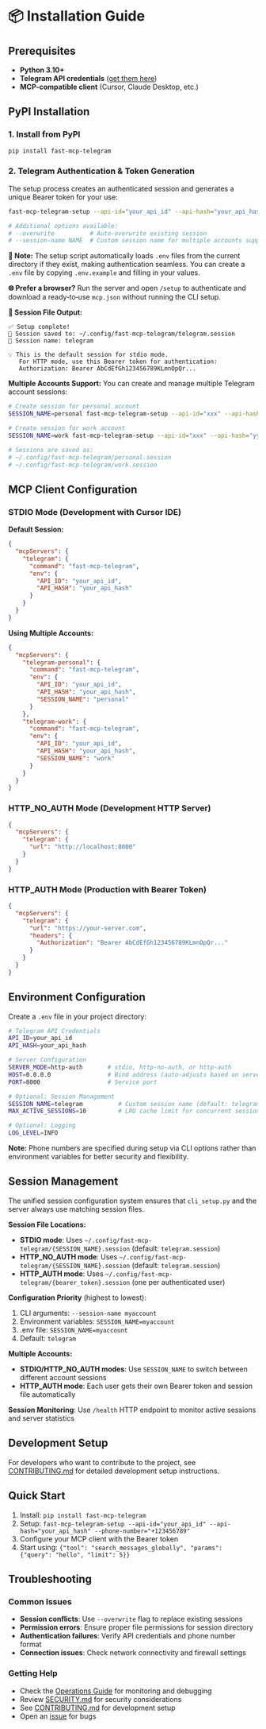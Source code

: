 # 📦 Installation Guide

## Prerequisites

- **Python 3.10+**
- **Telegram API credentials** ([get them here](https://my.telegram.org/auth))
- **MCP-compatible client** (Cursor, Claude Desktop, etc.)

## PyPI Installation

### 1. Install from PyPI
```bash
pip install fast-mcp-telegram
```

### 2. Telegram Authentication & Token Generation

The setup process creates an authenticated session and generates a unique Bearer token for your use:

```bash
fast-mcp-telegram-setup --api-id="your_api_id" --api-hash="your_api_hash" --phone-number="+123456789"

# Additional options available:
# --overwrite          # Auto-overwrite existing session
# --session-name NAME  # Custom session name for multiple accounts support
```

**📝 Note:** The setup script automatically loads `.env` files from the current directory if they exist, making authentication seamless. You can create a `.env` file by copying `.env.example` and filling in your values.

**🌐 Prefer a browser?** Run the server and open `/setup` to authenticate and download a ready‑to‑use `mcp.json` without running the CLI setup.

**🔑 Session File Output:**
```
✅ Setup complete!
📁 Session saved to: ~/.config/fast-mcp-telegram/telegram.session
🔑 Session name: telegram

💡 This is the default session for stdio mode.
   For HTTP mode, use this Bearer token for authentication:
   Authorization: Bearer AbCdEfGh123456789KLmnOpQr...
```

**Multiple Accounts Support:** You can create and manage multiple Telegram account sessions:

```bash
# Create session for personal account
SESSION_NAME=personal fast-mcp-telegram-setup --api-id="xxx" --api-hash="yyy" --phone-number="+111"

# Create session for work account
SESSION_NAME=work fast-mcp-telegram-setup --api-id="xxx" --api-hash="yyy" --phone-number="+222"

# Sessions are saved as:
# ~/.config/fast-mcp-telegram/personal.session
# ~/.config/fast-mcp-telegram/work.session
```

## MCP Client Configuration

### STDIO Mode (Development with Cursor IDE)

**Default Session:**
```json
{
  "mcpServers": {
    "telegram": {
      "command": "fast-mcp-telegram",
      "env": {
        "API_ID": "your_api_id",
        "API_HASH": "your_api_hash"
      }
    }
  }
}
```

**Using Multiple Accounts:**
```json
{
  "mcpServers": {
    "telegram-personal": {
      "command": "fast-mcp-telegram",
      "env": {
        "API_ID": "your_api_id",
        "API_HASH": "your_api_hash",
        "SESSION_NAME": "personal"
      }
    },
    "telegram-work": {
      "command": "fast-mcp-telegram",
      "env": {
        "API_ID": "your_api_id",
        "API_HASH": "your_api_hash",
        "SESSION_NAME": "work"
      }
    }
  }
}
```

### HTTP_NO_AUTH Mode (Development HTTP Server)
```json
{
  "mcpServers": {
    "telegram": {
      "url": "http://localhost:8000"
    }
  }
}
```

### HTTP_AUTH Mode (Production with Bearer Token)
```json
{
  "mcpServers": {
    "telegram": {
      "url": "https://your-server.com",
      "headers": {
        "Authorization": "Bearer AbCdEfGh123456789KLmnOpQr..."
      }
    }
  }
}
```

## Environment Configuration

Create a `.env` file in your project directory:

```bash
# Telegram API Credentials
API_ID=your_api_id
API_HASH=your_api_hash

# Server Configuration
SERVER_MODE=http-auth       # stdio, http-no-auth, or http-auth
HOST=0.0.0.0                # Bind address (auto-adjusts based on server mode)
PORT=8000                   # Service port

# Optional: Session Management
SESSION_NAME=telegram          # Custom session name (default: telegram)
MAX_ACTIVE_SESSIONS=10         # LRU cache limit for concurrent sessions (HTTP_AUTH mode)

# Optional: Logging
LOG_LEVEL=INFO
```

**Note:** Phone numbers are specified during setup via CLI options rather than environment variables for better security and flexibility.

## Session Management

The unified session configuration system ensures that `cli_setup.py` and the server always use matching session files.

**Session File Locations:**
- **STDIO mode**: Uses `~/.config/fast-mcp-telegram/{SESSION_NAME}.session` (default: `telegram.session`)
- **HTTP_NO_AUTH mode**: Uses `~/.config/fast-mcp-telegram/{SESSION_NAME}.session` (default: `telegram.session`)
- **HTTP_AUTH mode**: Uses `~/.config/fast-mcp-telegram/{bearer_token}.session` (one per authenticated user)

**Configuration Priority** (highest to lowest):
1. CLI arguments: `--session-name myaccount`
2. Environment variables: `SESSION_NAME=myaccount`
3. .env file: `SESSION_NAME=myaccount`
4. Default: `telegram`

**Multiple Accounts:**
- **STDIO/HTTP_NO_AUTH modes**: Use `SESSION_NAME` to switch between different account sessions
- **HTTP_AUTH mode**: Each user gets their own Bearer token and session file automatically

**Session Monitoring**: Use `/health` HTTP endpoint to monitor active sessions and server statistics

## Development Setup

For developers who want to contribute to the project, see [CONTRIBUTING.md](../CONTRIBUTING.md#-development-setup) for detailed development setup instructions.

## Quick Start

1. Install: `pip install fast-mcp-telegram`
2. Setup: `fast-mcp-telegram-setup --api-id="your_api_id" --api-hash="your_api_hash" --phone-number="+123456789"`
3. Configure your MCP client with the Bearer token
4. Start using: `{"tool": "search_messages_globally", "params": {"query": "hello", "limit": 5}}`

## Troubleshooting

### Common Issues

- **Session conflicts**: Use `--overwrite` flag to replace existing sessions
- **Permission errors**: Ensure proper file permissions for session directory
- **Authentication failures**: Verify API credentials and phone number format
- **Connection issues**: Check network connectivity and firewall settings

### Getting Help

- Check the [Operations Guide](Operations.md) for monitoring and debugging
- Review [SECURITY.md](../SECURITY.md) for security considerations
- See [CONTRIBUTING.md](../CONTRIBUTING.md) for development setup
- Open an [issue](https://github.com/leshchenko1979/fast-mcp-telegram/issues) for bugs
